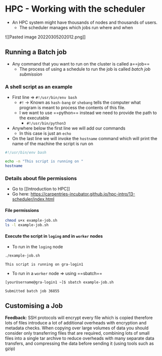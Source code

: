 # HPC - Working with the scheduler

- An HPC system might have thousands of nodes and thousands of users.
	- The scheduler manages which jobs run where and when

![[Pasted image 20220305202012.png]]

## Running a Batch job

- Any command that you want to run on the cluster is called a==job==
	- The process of using a schedule to run the job is called *batch job submission*


### A shell script as an example

- First line => `#!/usr/bin/env bash`
	- `#!` -> Known as `hash-bang` or `shebang` tells the computer what program is meant to process the contents of this file.
	- I we want to use ==python== instead we need to provide the path to the executable
		- `#!/usr/bin/python3`
- Anywhere below the first line we will add our commands
	- In this case is just an `echo`
- On the last line we will invoke the `hostname` command which will print the name of the machine the script is run on


```bash
#!/usr/bin/env bash

echo -n "This script is running on "
hostname
```

### Details about file permissions
- Go to [[Introduction to HPC]]
- Go here: https://carpentries-incubator.github.io/hpc-intro/13-scheduler/index.html


#### File permissions

```bash
chmod u+x example-job.sh
ls -l example-job.sh
```

#### Execute the script in `loging` and in `worker` nodes


- To run in the `loging` node

```bash
./example-job.sh
```
```
This script is running on gra-login1
```

- To run in a `worker` node => using ==sbatch==

```bash
[yourUsername@gra-login1 ~]$ sbatch example-job.sh
```

```
Submitted batch job 36855
```

## Customising a Job



  
**Feedback:** SSH protocols will encrypt every file which is copied therefore lots of files introduce a lot of additional overheads with encryption and metadata checks. When copying over large volumes of data you should consider only transferring files that are required, combining lots of small files into a single tar archive to reduce overheads with many separate data transfers, and compressing the data before sending it (using tools such as gzip)